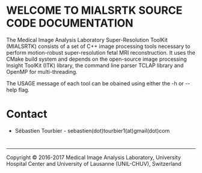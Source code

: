 # #
# WELCOME TO MIALSRTK SOURCE CODE DOCUMENTATION #

The Medical Image Analysis Laboratory Super-Resolution ToolKit (MIALSRTK) consists of a set of C++ image processing tools necessary to perform motion-robust super-resolution fetal MRI reconstruction. It uses the CMake build system and depends on the open-source image processing Insight ToolKit (ITK) library, the command line parser TCLAP library and OpenMP for multi-threading. 

The USAGE message of each tool can be obained using either the -h or --help flag.   



# Contact #

* Sébastien Tourbier - sebastien(dot)tourbier1(at)gmail(dot)com


# #

---

Copyright © 2016-2017 Medical Image Analysis Laboratory, University Hospital Center and University of Lausanne (UNIL-CHUV), Switzerland 



